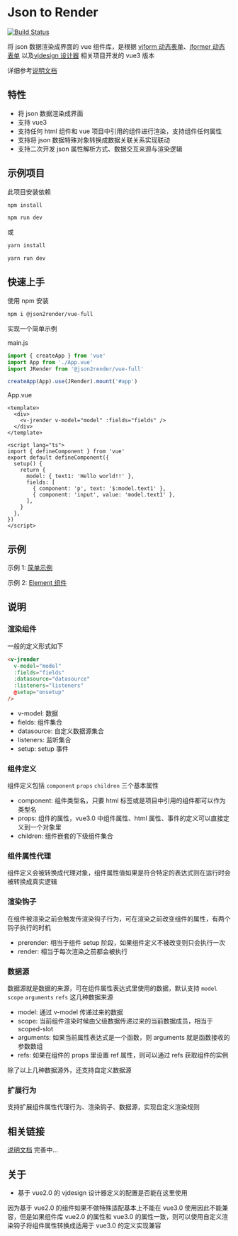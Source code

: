 # Json to Render

[![Build Status](https://travis-ci.com/fyl080801/json-to-render.svg?branch=master)](https://travis-ci.com/fyl080801/json-to-render)

将 json 数据渲染成界面的 vue 组件库，是根据 [vjform 动态表单](https://github.com/fyl080801/vjform)、[jformer 动态表单](https://github.com/fyl080801/jformer) 以及[vjdesign 设计器](https://github.com/fyl080801/vjdesign) 相关项目开发的 vue3 版本

详细参考[说明文档](https://fyl080801.github.io/json-to-render/)

## 特性

- 将 json 数据渲染成界面
- 支持 vue3
- 支持任何 html 组件和 vue 项目中引用的组件进行渲染，支持组件任何属性
- 支持将 json 数据特殊对象转换成数据关联关系实现联动
- 支持二次开发 json 属性解析方式、数据交互来源与渲染逻辑

## 示例项目

此项目安装依赖

```bash
npm install
```

```bash
npm run dev
```

或

```bash
yarn install

```

```bash
yarn run dev
```

## 快速上手

使用 npm 安装

```bash
npm i @json2render/vue-full
```

实现一个简单示例

main.js

```javascript
import { createApp } from 'vue'
import App from './App.vue'
import JRender from '@json2render/vue-full'

createApp(App).use(JRender).mount('#app')
```

App.vue

```vue
<template>
  <div>
    <v-jrender v-model="model" :fields="fields" />
  </div>
</template>

<script lang="ts">
import { defineComponent } from 'vue'
export default defineComponent({
  setup() {
    return {
      model: { text1: 'Hello world!!' },
      fields: [
        { component: 'p', text: '$:model.text1' },
        { component: 'input', value: 'model.text1' },
      ],
    }
  },
})
</script>
```

## 示例

示例 1: [简单示例](http://jsrun.net/2PaKp)

示例 2: [Element 组件](http://jsrun.net/8PaKp)

## 说明

### 渲染组件

一般的定义形式如下

```html
<v-jrender
  v-model="model"
  :fields="fields"
  :datasource="datasource"
  :listeners="listeners"
  @setup="onsetup"
/>
```

- v-model: 数据
- fields: 组件集合
- datasource: 自定义数据源集合
- listeners: 监听集合
- setup: setup 事件

### 组件定义

组件定义包括 `component` `props` `children` 三个基本属性

- component: 组件类型名，只要 html 标签或是项目中引用的组件都可以作为类型名
- props: 组件的属性，vue3.0 中组件属性、html 属性、事件的定义可以直接定义到一个对象里
- children: 组件嵌套的下级组件集合

### 组件属性代理

组件定义会被转换成代理对象，组件属性值如果是符合特定的表达式则在运行时会被转换成真实逻辑

### 渲染钩子

在组件被渲染之前会触发传渲染钩子行为，可在渲染之前改变组件的属性，有两个钩子执行的时机

- prerender: 相当于组件 setup 阶段，如果组件定义不被改变则只会执行一次
- render: 相当于每次渲染之前都会被执行

### 数据源

数据源就是数据的来源，可在组件属性表达式里使用的数据，默认支持 `model` `scope` `arguments` `refs` 这几种数据来源

- model: 通过 v-model 传递过来的数据
- scope: 当前组件渲染时候由父级数据传递过来的当前数据成员，相当于 scoped-slot
- arguments: 如果当前属性表达式是一个函数，则 arguments 就是函数接收的参数数组
- refs: 如果在组件的 props 里设置 ref 属性，则可以通过 refs 获取组件的实例

除了以上几种数据源外，还支持自定义数据源

### 扩展行为

支持扩展组件属性代理行为、渲染钩子、数据源，实现自定义渲染规则

## 相关链接

[说明文档](https://fyl080801.github.io/json-to-render/) 完善中...

## 关于

- 基于 vue2.0 的 vjdesign 设计器定义的配置是否能在这里使用

因为基于 vue2.0 的组件如果不做特殊适配基本上不能在 vue3.0 使用因此不能兼容，但是如果组件库 vue2.0 的属性和 vue3.0 的属性一致，则可以使用自定义渲染钩子将组件属性转换成适用于 vue3.0 的定义实现兼容
